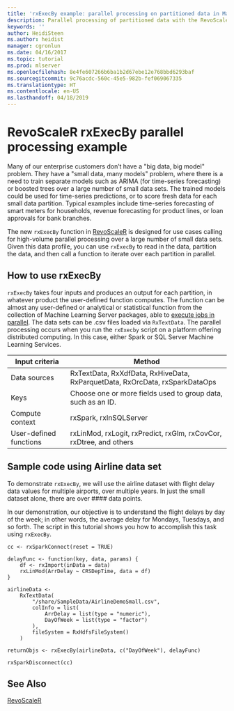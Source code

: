 ```yaml
---
title: 'rxExecBy example: parallel processing on partitioned data in Machine Learning Server '
description: Parallel processing of partitioned data with the RevoScaleR function rxExecBy
keywords: ''
author: HeidiSteen
ms.author: heidist
manager: cgronlun
ms.date: 04/16/2017
ms.topic: tutorial
ms.prod: mlserver
ms.openlocfilehash: 8e4fe607266b6ba1b2d67ebe12e768bbd6293baf
ms.sourcegitcommit: 9c76acdc-560c-45e5-982b-fef069067335
ms.translationtype: HT
ms.contentlocale: en-US
ms.lasthandoff: 04/18/2019
---
```

# <a name="revoscaler-rxexecby-parallel-processing-example"></a>RevoScaleR rxExecBy parallel processing example

Many of our enterprise customers don’t have a "big data, big model" problem. They have a "small data, many models" problem, where there is a need to train separate models such as ARIMA (for time-series forecasting) or boosted trees over a large number of small data sets. The trained models could be used for time-series predictions, or to score fresh data for each small data partition. Typical examples include time-series forecasting of smart meters for households, revenue forecasting for product lines, or loan approvals for bank branches.

The new `rxExecBy` function in [RevoScaleR](../r-reference/revoscaler/revoscaler.md) is designed for use cases calling for high-volume parallel processing over a large number of small data sets. Given this data profile, you can use `rxExecBy` to read in the data, partition the data, and then call a function to iterate over each partition in parallel.

## <a name="how-to-use-rxexecby"></a>How to use rxExecBy

`rxExecBy` takes four inputs and produces an output for each partition, in whatever product the user-defined function computes. The function can be almost any user-defined or analytical or statistical function from the collection of Machine Learning Server packages, able to [execute jobs in parallel](how-to-revoscaler-distributed-computing-parallel-jobs.md). The data sets can be .csv files loaded via `RxTextData`. The parallel processing occurs when you run the `rxExecby` script on a platform offering distributed computing. In this case, either Spark or SQL Server Machine Learning Services.

Input criteria | Method |
---------------|--------|
Data sources | RxTextData, RxXdfData, RxHiveData, RxParquetData, RxOrcData, rxSparkDataOps |
Keys | Choose one or more fields used to group data, such as an ID.
Compute context | rxSpark, rxInSQLServer |
User-defined functions | rxLinMod, rxLogit, rxPredict, rxGlm, rxCovCor, rxDtree, and others |

## <a name="sample-code-using-airline-data-set"></a>Sample code using Airline data set 

To demonstrate `rxExecBy`, we will use the airline dataset with flight delay data values for multiple airports, over multiple years. In just the small dataset alone, there are over #### data points. 

In our demonstration, our objective is to understand the flight delays by day of the week; in other words, the average delay for Mondays, Tuesdays, and so forth. The script in this tutorial shows you how to accomplish this task using  `rxExecBy`.

~~~~
cc <- rxSparkConnect(reset = TRUE) 
 
delayFunc <- function(key, data, params) { 
    df <- rxImport(inData = data) 
    rxLinMod(ArrDelay ~ CRSDepTime, data = df) 
} 
 
airlineData <- 
    RxTextData( 
        "/share/SampleData/AirlineDemoSmall.csv", 
        colInfo = list( 
            ArrDelay = list(type = "numeric"), 
            DayOfWeek = list(type = "factor") 
        ), 
        fileSystem = RxHdfsFileSystem() 
    ) 
 
returnObjs <- rxExecBy(airlineData, c("DayOfWeek"), delayFunc)  
 
rxSparkDisconnect(cc)

~~~~

## <a name="see-also"></a>See Also

[RevoScaleR](../r-reference/revoscaler/revoscaler.md)